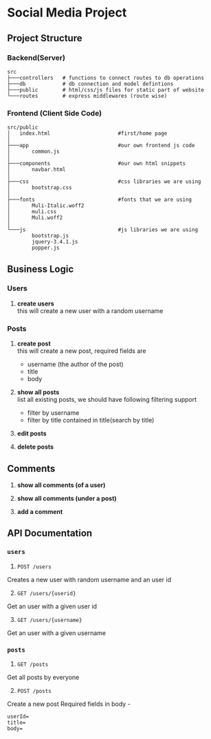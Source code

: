 # Social Media Project

## Project Structure

### Backend(Server)
```
src
├───controllers   # functions to connect routes to db operations
├───db            # db connection and model defintions
├───public        # html/css/js files for static part of website
└───routes        # express middlewares (route wise)
```

### Frontend (Client Side Code)
```
src/public
│   index.html                      #first/home page
│
├───app                             #our own frontend js code
│       common.js
│
├───components                      #our own html snippets
│       navbar.html
│
├───css                             #css libraries we are using
│       bootstrap.css
│
├───fonts                           #fonts that we are using
│       Muli-Italic.woff2
│       muli.css
│       Muli.woff2
│
└───js                              #js libraries we are using
        bootstrap.js
        jquery-3.4.1.js
        popper.js
```

## Business Logic

### Users

1. **create users**  
    this will create a new user with a random username

### Posts

1. **create post**   
    this will create a new post, required fields are
    - username (the author of the post)
    - title
    - body

2. **show all posts**   
    list all existing posts, we should have following filtering support
    - filter by username
    - filter by title contained in title(search by title)

3. **edit posts**

4. **delete posts**

## Comments

1. **show all comments (of a user)**

2. **show all comments (under a post)**

3. **add a comment**

## API Documentation

### `users`

1. `POST /users`

Creates a new user with random username and an user id

2. `GET /users/{userid}`

Get an user with a given user id

3. `GET /users/{username}`

Get an user with a given username

### `posts`

1. `GET /posts`

Get all posts by everyone

2. `POST /posts`

Create a new post
Required fields in body -

```
userId=
title=
body=
```